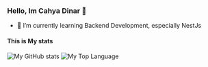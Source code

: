 ### Hello, Im Cahya Dinar 👋

<!--
**dchya24/dchya24** is a ✨ _special_ ✨ repository because its `README.md` (this file) appears on your GitHub profile.

Here are some ideas to get you started:

- 🔭 I’m currently working on ...

- 👯 I’m looking to collaborate on ...
- 🤔 I’m looking for help with ...
- 💬 Ask me about ...
- 📫 How to reach me: ...
- 😄 Pronouns: ...
- ⚡ Fun fact: ...
-->
- 🌱 I’m currently learning Backend Development, especially NestJs

#### This is My stats
![My GitHub stats](https://github-readme-stats.vercel.app/api?username=dchya24&show_icons=false&theme=prussian&include_all_commits=true&rank_icon=github)
![My Top Language](https://github-readme-stats.vercel.app/api/top-langs/?username=dchya24&layout=compact&theme=prussian)
<!-- ![My Wakatime](https://github-readme-stats.vercel.app/api/wakatime?username=@dchya24&hide=Kotlin,Java&langs_count=5) -->
